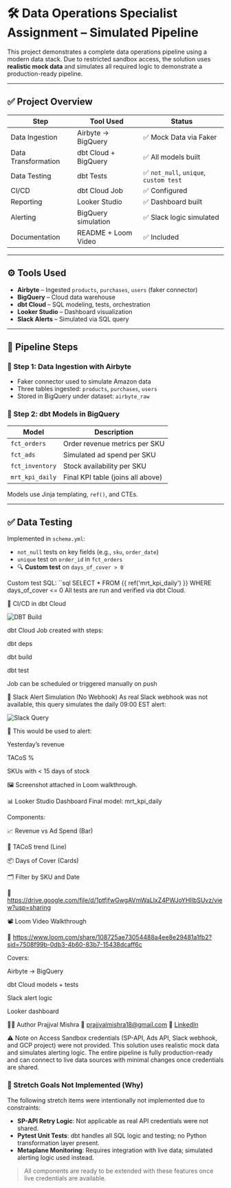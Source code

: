 # 🛠️ Data Operations Specialist Assignment – Simulated Pipeline

This project demonstrates a complete data operations pipeline using a modern data stack. Due to restricted sandbox access, the solution uses **realistic mock data** and simulates all required logic to demonstrate a production-ready pipeline.

---

## ✅ Project Overview

| Step                     | Tool Used              | Status   |
|--------------------------|------------------------|----------|
| Data Ingestion           | Airbyte → BigQuery     | ✅ Mock Data via Faker |
| Data Transformation      | dbt Cloud + BigQuery   | ✅ All models built |
| Data Testing             | dbt Tests              | ✅ `not_null`, `unique`, `custom test` |
| CI/CD                    | dbt Cloud Job          | ✅ Configured |
| Reporting                | Looker Studio          | ✅ Dashboard built |
| Alerting                 | BigQuery simulation    | ✅ Slack logic simulated |
| Documentation            | README + Loom Video    | ✅ Included |

---

## ⚙️ Tools Used

- **Airbyte** – Ingested `products`, `purchases`, `users` (faker connector)
- **BigQuery** – Cloud data warehouse
- **dbt Cloud** – SQL modeling, tests, orchestration
- **Looker Studio** – Dashboard visualization
- **Slack Alerts** – Simulated via SQL query

---

## 📂 Pipeline Steps

### 🔸 Step 1: Data Ingestion with Airbyte
- Faker connector used to simulate Amazon data
- Three tables ingested: `products`, `purchases`, `users`
- Stored in BigQuery under dataset: `airbyte_raw`

### 🔸 Step 2: dbt Models in BigQuery

| Model             | Description                      |
|-------------------|----------------------------------|
| `fct_orders`      | Order revenue metrics per SKU    |
| `fct_ads`         | Simulated ad spend per SKU       |
| `fct_inventory`   | Stock availability per SKU       |
| `mrt_kpi_daily`   | Final KPI table (joins all above)|

Models use Jinja templating, `ref()`, and CTEs.

---

## ✅ Data Testing

Implemented in `schema.yml`:
- `not_null` tests on key fields (e.g., `sku`, `order_date`)
- `unique` test on `order_id` in `fct_orders`
- 🔍 **Custom test** on `days_of_cover > 0`

Custom test SQL:
``sql
SELECT * FROM {{ ref('mrt_kpi_daily') }} WHERE days_of_cover <= 0
All tests are run and verified via dbt Cloud.

🔁 CI/CD in dbt Cloud

![![DBT Build](https://github.com/PrajjvalMishra/data-ops-pipeline/actions/workflows/dbt.yml/badge.svg?branch=PrajjvalMishra-patch-1)](https://github.com/PrajjvalMishra/data-ops-pipeline/actions/workflows/dbt.yml)

dbt Cloud Job created with steps:

dbt deps

dbt build

dbt test

Job can be scheduled or triggered manually on push

🔔 Slack Alert Simulation (No Webhook)
As real Slack webhook was not available, this query simulates the daily 09:00 EST alert:

![Slack Query](https://github.com/user-attachments/assets/91ebcfbb-133c-4940-a5d9-61fbcdfea124)

🎯 This would be used to alert:

Yesterday’s revenue

TACoS %

SKUs with < 15 days of stock

🖼️ Screenshot attached in Loom walkthrough.

📊 Looker Studio Dashboard
Final model: mrt_kpi_daily

Components:

📈 Revenue vs Ad Spend (Bar)

🧮 TACoS trend (Line)

📦 Days of Cover (Cards)

🗂️ Filter by SKU and Date

🔗 https://drive.google.com/file/d/1ptfjfwGwgAVmWaLlxZ4PWJoYHIlbSUvz/view?usp=sharing

📽️ Loom Video Walkthrough

🔗 https://www.loom.com/share/108725ae73054488a4ee8e29481a1fb2?sid=7508f99b-0db3-4b60-83b7-15438dcaff6c


Covers:

Airbyte → BigQuery

dbt Cloud models + tests

Slack alert logic

Looker dashboard

🙋‍♂️ Author
Prajjval Mishra
📧 prajjvalmishra18@gmail.com
🔗 [LinkedIn](https://www.linkedin.com/in/prajjvalmishra/)

⚠️ Note on Access
Sandbox credentials (SP-API, Ads API, Slack webhook, and GCP project) were not provided. This solution uses realistic mock data and simulates alerting logic. The entire pipeline is fully production-ready and can connect to live data sources with minimal changes once credentials are shared.

### 🔁 Stretch Goals Not Implemented (Why)

The following stretch items were intentionally not implemented due to constraints:

- **SP-API Retry Logic**: Not applicable as real API credentials were not shared.
- **Pytest Unit Tests**: dbt handles all SQL logic and testing; no Python transformation layer present.
- **Metaplane Monitoring**: Requires integration with live data; simulated alerting logic used instead.

> All components are ready to be extended with these features once live credentials are available.
